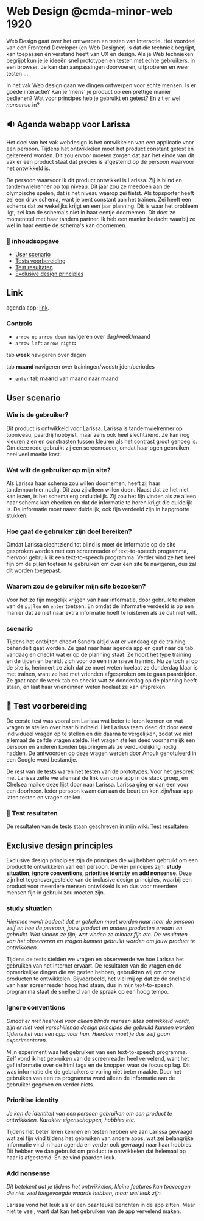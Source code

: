 # Web Design @cmda-minor-web 1920

Web Design gaat over het ontwerpen en testen van Interactie. Het voordeel van een Frontend Developer (en Web Designer) is dat die techniek begrijpt, kan toepassen én verstand heeft van UX en design. Als je Web technieken begrijpt kun je je ideeën snel prototypen en testen met echte gebruikers, in een browser. Je kan dan aanpassingen doorvoeren, uitproberen en weer testen ...

In het vak Web design gaan we dingen ontwerpen voor echte mensen. Is er goede interactie? Kan je 'mens' je product op een prettige manier bedienen? Wat voor principes heb je gebruikt en getest? En zit er wel _nonsense_ in?

## :sound: Agenda webapp voor Larissa
Het doel van het vak webdesign is het ontwikkelen van een applicatie voor een persoon. Tijdens het ontwikkelen moet het product constant getest en geitereerd worden. Dit zou ervoor moeten zorgen dat aan het einde van dit vak er een product staat dat precies is afgestemd op de persoon waarvoor het ontwikkeld is. 

De persoon waarvoor ik dit product ontwikkel is Larissa. Zij is blind en tandemwielrenner op top niveau. Dit jaar zou ze meedoen aan de olympische spelen, dat is het niveau waarop zei fietst. Als topsporter heeft zei een druk schema, want je bent constant aan het trainen. Zei heeft een schema dat ze wekelijks krijgt en een jaar planning. Dit is waar het probleem ligt, zei kan de schema's niet in haar eentje doornemen. Dit doet ze momenteel met haar tandem partner. Ik heb een manier bedacht waarbij ze wel in haar eentje de schema's kan doornemen.

### :book: inhoudsopgave
- [User scenario](#User-scenario)
- [Tests voorbereiding](#Test-voorbereiding)
- [Test resultaten](#Test-resultaten)
- [Exclusive design principles](#Exclusive-design-principles)

## Link 
agenda app: [link](https://blind-agenda-app.herokuapp.com/).

### Controls

- `arrow up` `arrow down` navigeren over dag/week/maand
- `arrow left` `arrow right`**:**

tab **week** navigeren over dagen 

tab **maand** navigeren over trainingen/wedstrijden/periodes 
- `enter` tab **maand** van maand naar maand

## User scenario

### Wie is de gebruiker?
Dit product is ontwikkeld voor Larissa. Larissa is tandemwielrenner op topniveau, paardrij hobbyist, maar ze is ook heel slechtziend. Ze kan nog kleuren zien en constrasten tussen kleuren als het contrast groot genoeg is. Om deze rede gebruikt zij een screenreader, omdat haar ogen gebruiken heel veel moeite kost. 

### Wat wilt de gebruiker op mijn site?
Als Larissa haar schema zou willen doornemen, heeft zij haar tandempartner nodig. Dit zou zij alleen willen doen. Naast dat ze het niet kan lezen, is het schema erg onduidelijk. Zij zou het fijn vinden als ze alleen haar schema kan checken en dat de informatie te horen krijgt die duidelijk is. De informatie moet naast duidelijk, ook fijn verdeeld zijn in hapgrootte stukken.

### Hoe gaat de gebruiker zijn doel bereiken?
Omdat Larissa slechtziend tot blind is moet de informatie op de site gesproken worden met een screenreader of text-to-speech programma, hiervoor gebruik ik een text-to-speech programma. Verder vind ze het heel fijn om de pijlen toetsen te gebruiken om over een site te navigeren, dus zal dit worden toegepast.

### Waarom zou de gebruiker mijn site bezoeken?
Voor het zo fijn mogelijk krijgen van haar informatie, door gebruik te maken van de `pijlen` en `enter` toetsen. En omdat de informatie verdeeld is op een manier dat ze niet naar extra informatie hoeft te luisteren als ze dat niet wilt. 

### scenario
Tijdens het ontbijten checkt Sandra altijd wat er vandaag op de training behandelt gaat worden. Ze gaat naar haar agenda app en gaat naar de tab vandaag en checkt wat er op de planning staat. Ze hoort het type training en de tijden en bereidt zich voor op een intensieve training. Nu ze toch al op de site is, herinnert ze zich dat ze moet weten hoelaat ze donderdag klaar is met trainen, want ze had met vrienden afgesproken om te gaan paardrijden. Ze gaat naar de week tab en checkt wat ze donderdag op de planning heeft staan, en laat haar vriendinnen weten hoelaat ze kan afspreken. 

## :memo: Test voorbereiding
De eerste test was vooral om Larissa wat beter te leren kennen en wat vragen te stellen over haar blindheid. Het Larissa team deed dit door eerst individueel vragen op te stellen en die daarna te vergelijken, zodat we niet allemaal de zelfde vragen stelde. Het vragen stellen deed voornamelijk een persoon en anderen konden bijspringen als ze verduidelijking nodig hadden. De antwoorden op deze vragen werden door Anouk genotuleerd in een Google word bestandje.  

De rest van de tests waren het testen van de prototypes. Voor het gesprek met Larissa zette we allemaal de link van onze app in de slack groep, en Chelsea mailde deze lijst door naar Larissa. Larissa ging er dan een voor een doorheen. Ieder persoon kwam dan aan de beurt en kon zijn/haar app laten testen en vragen stellen.

### :microscope: Test resultaten 
De resultaten van de tests staan geschreven in mijn wiki: [Test resultaten](https://github.com/heralt/web-design-1920/wiki/Tests)

## Exclusive design principles
Exclusive design principles zijn de principes die wij hebben gebruikt om een product te ontwikkelen van een persoon. De vier principes zijn: **study situation**, **ignore conventions**, **prioritise identity** en **add nonsense**. Deze zijn het tegenovergestelde van de inclusive design principles, waarbij een product voor meerdere mensen ontwikkeld is en dus voor meerdere mensen fijn in gebruik zou moeten zijn. 

### study situation 

 *Hiermee wordt bedoelt dat er gekeken moet worden naar naar de persoon zelf en hoe de persoon, jouw product en andere producten ervaart en gebruikt. Wat vinden ze fijn, wat vinden ze minder fijn etc. De resultaten van het observeren en vragen kunnen gebruikt worden om jouw product te ontwikkelen.*

Tijdens de tests stelden we vragen en observeerde we hoe Larissa het gebruiken van het internet ervaart. De resultaten van de vragen en de opmerkelijke dingen die we gezien hebben, gebruikten wij om onze producten te ontwikkelen. Bijvoorbeeld, het viel mij op dat ze de snelheid van haar screenreader hoog had staan, dus in mijn text-to-speech programma staat de snelheid van de spraak op een hoog tempo.

### Ignore conventions
*Omdat er niet heelveel voor alleen blinde mensen sites ontwikkeld wordt, zijn er niet veel verschillende design principes die gebruikt kunnen worden tijdens het van een app voor hun. Hierdoor moet je dus zelf gaan experimenteren.*

Mijn experiment was het gebruiken van een text-to-speech programma. Zelf vond ik het gebruiken van de screenreader heel vervelend, want het gaf informatie over de html tags en de knoppen waar de focus op lag. Dit was informatie die de gebruikers ervaring niet beter maakte. Door het gebruiken van een tts programma word alleen de informatie aan de gebruiker gegeven en verder niets. 

### Prioritise identity
*Je kan de identiteit van een persoon gebruiken om een product te ontwikkelen. Karakter eigenschappen, hobbies etc.*

Tijdens het beter leren kennen en testen hebben we aan Larissa gevraagd wat zei fijn vind tijdens het gebruiken van andere apps, wat zei belangrijke informatie vind in haar agenda en verder ook gevraagd naar haar hobbies. Dit hebben we dan gebruikt om product te ontwikkelen dat helemaal op haar is afgestemd. 
En ze vind paarden leuk.

### Add nonsense
*Dit betekent dat je tijdens het ontwikkelen, kleine features kan toevoegen die niet veel toegevoegde waarde hebben, maar wel leuk zijn.*

Larissa vond het leuk als er een paar leuke berichten in de app zitten. Maar niet te veel, want dat kan het gebruiken van de app vervelend maken. 
